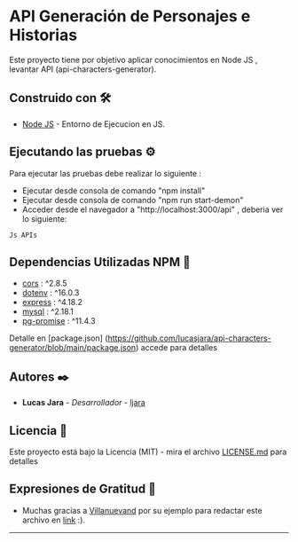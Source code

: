# API Generación de Personajes e Historias

Este proyecto tiene por objetivo aplicar conocimientos en Node JS , levantar API (api-characters-generator).

## Construido con 🛠️

* [Node JS](https://nodejs.org/en/docs) - Entorno de Ejecucion en JS.

## Ejecutando las pruebas ⚙️

 Para ejecutar las pruebas debe realizar lo siguiente :
 
 * Ejecutar desde consola de comando "npm install"
 * Ejecutar desde consola de comando "npm run start-demon"
 * Acceder desde el navegador a "http://localhost:3000/api" , deberia ver lo siguiente:
```
Js APIs
```
## Dependencias Utilizadas NPM 📌

* [cors](https://www.npmjs.com/package/cors) : ^2.8.5        
* [dotenv](https://www.npmjs.com/package/dotenv) : ^16.0.3     
* [express](https://www.npmjs.com/package/express) : ^4.18.2    
* [mysql](https://www.npmjs.com/package/mysql) : ^2.18.1      
* [pg-promise](https://www.npmjs.com/package/pg-promise) : ^11.4.3 
 
 Detalle en [package.json] (https://github.com/lucasjara/api-characters-generator/blob/main/package.json) accede para detalles

## Autores ✒️

* **Lucas Jara** - *Desarrollador* - [ljara](https://github.com/lucasjara)

## Licencia 📄

Este proyecto está bajo la Licencia (MIT) - mira el archivo [LICENSE.md](https://github.com/lucasjara/api-characters-generator/blob/main/LICENSE) para detalles

## Expresiones de Gratitud 🎁

* Muchas gracias a [Villanuevand](https://github.com/Villanuevand) por su ejemplo para redactar este archivo en [link](https://gist.github.com/Villanuevand/6386899f70346d4580c723232524d35a) :).
---
